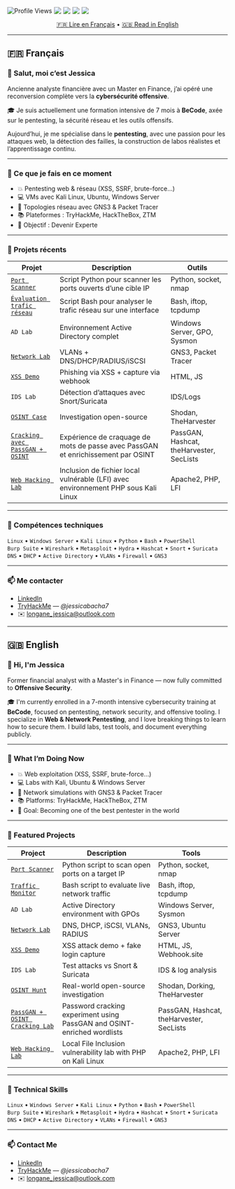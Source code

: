 <!-- Clean Badges -->
<p align="center" style="display: flex; flex-wrap: nowrap; gap: 5px;">
  <img src="https://komarev.com/ghpvc/?username=JessicaLongane&style=for-the-badge&color=brightgreen" alt="Profile Views" />
  <img src="https://img.shields.io/github/followers/longanejessica?label=Followers&style=for-the-badge&color=blue" />
  <img src="https://img.shields.io/badge/Pentesting%20Enthusiast-%F0%9F%92%BB-purple?style=for-the-badge" />
  <img src="https://img.shields.io/badge/OSCP%20In%20Progress-🔥-red?style=for-the-badge" />
  <img src="https://img.shields.io/badge/Self--Taught%20Learner-📚-yellow?style=for-the-badge" />
</p>

<p align="center">
  <a href="#français">🇫🇷 Lire en Français</a> • <a href="#english">🇬🇧 Read in English</a>
</p>

---

## 🇫🇷 Français <a name="français"></a>

### 👋 Salut, moi c’est Jessica

Ancienne analyste financière avec un Master en Finance, j’ai opéré une reconversion complète vers la **cybersécurité offensive**.

🎓 Je suis actuellement une formation intensive de 7 mois à **BeCode**, axée sur le pentesting, la sécurité réseau et les outils offensifs.

Aujourd’hui, je me spécialise dans le **pentesting**, avec une passion pour les attaques web, la détection des failles, la construction de labos réalistes et l’apprentissage continu.

---

### 🔧 Ce que je fais en ce moment

- 💥 Pentesting web & réseau (XSS, SSRF, brute-force…)
- 💻 VMs avec Kali Linux, Ubuntu, Windows Server
- 🔭 Topologies réseau avec GNS3 & Packet Tracer
- 📚 Plateformes : TryHackMe, HackTheBox, ZTM
- 🎯 Objectif : Devenir Experte 

---

### 🚀 Projets récents

| Projet | Description | Outils |
|--------|-------------|--------|
| <a href=https://github.com/longanejessica/Portscanner-Python> `Port Scanner`</a> | Script Python pour scanner les ports ouverts d’une cible IP | Python, socket, nmap |
| <a href=https://github.com/longanejessica/linux>`Évaluation trafic réseau` | Script Bash pour analyser le trafic réseau sur une interface | Bash, iftop, tcpdump |
| `AD Lab` | Environnement Active Directory complet | Windows Server, GPO, Sysmon |
| <a href=https://github.com/longanejessica/secure-network-design> `Network Lab` | VLANs + DNS/DHCP/RADIUS/iSCSI | GNS3, Packet Tracer |
| <a href=https://github.com/longanejessica/reflected-XSS-demo>`XSS Demo` | Phishing via XSS + capture via webhook | HTML, JS |
| `IDS Lab` | Détection d’attaques avec Snort/Suricata | IDS/Logs |
| <a href=https://github.com/longanejessica/pent-project>`OSINT Case` | Investigation open-source | Shodan, TheHarvester |
| <a href=https://github.com/longanejessica/pent-project>`Cracking avec PassGAN + OSINT` | Expérience de craquage de mots de passe avec PassGAN et enrichissement par OSINT | PassGAN, Hashcat, theHarvester, SecLists |
| <a href=https://github.com/longanejessica/LFI-SQLI-SSRF>`Web Hacking Lab` | Inclusion de fichier local vulnérable (LFI) avec environnement PHP sous Kali Linux | Apache2, PHP, LFI |

---

### 🧰 Compétences techniques

`Linux` • `Windows Server` • `Kali Linux` • `Python` • `Bash` • `PowerShell`  
`Burp Suite` • `Wireshark` • `Metasploit` • `Hydra` • `Hashcat` • `Snort` • `Suricata`  
`DNS` • `DHCP` • `Active Directory` • `VLANs` • `Firewall` • `GNS3`

---

### 📫 Me contacter

- [LinkedIn](https://be.linkedin.com/in/jessica-longane-391905212)
- [TryHackMe](https://tryhackme.com/) — *@jessicabacha7*
- ✉️ longane_jessica@outlook.com

---

## 🇬🇧 English <a name="english"></a>

### 👋 Hi, I'm Jessica

Former financial analyst with a Master's in Finance — now fully committed to **Offensive Security**.

🎓 I'm currently enrolled in a 7-month intensive cybersecurity training at **BeCode**, focused on pentesting, network security, and offensive tooling.
I specialize in **Web & Network Pentesting**, and I love breaking things to learn how to secure them. I build labs, test tools, and document everything publicly.

---

### 🔧 What I’m Doing Now

- 💥 Web exploitation (XSS, SSRF, brute-force…)
- 💻 Labs with Kali, Ubuntu & Windows Server
- 🔭 Network simulations with GNS3 & Packet Tracer
- 📚 Platforms: TryHackMe, HackTheBox, ZTM
- 🎯 Goal: Becoming one of the best pentester in the world

---

### 🚀 Featured Projects

| Project | Description | Tools |
|--------|-------------|--------|
| <a href=https://github.com/longanejessica/Portscanner-Python> `Port Scanner`</a> | Python script to scan open ports on a target IP | Python, socket, nmap |
| <a href=https://github.com/longanejessica/linux>`Traffic Monitor`</a> | Bash script to evaluate live network traffic | Bash, iftop, tcpdump |
| `AD Lab` | Active Directory environment with GPOs | Windows Server, Sysmon |
| <a href=https://github.com/longanejessica/secure-network-design> `Network Lab` | DNS, DHCP, iSCSI, VLANs, RADIUS | GNS3, Ubuntu Server |
|  <a href=https://github.com/longanejessica/reflected-XSS-demo>`XSS Demo` | XSS attack demo + fake login capture | HTML, JS, Webhook.site |
| `IDS Lab` | Test attacks vs Snort & Suricata | IDS & log analysis |
| <a href=https://github.com/longanejessica/pent-project>`OSINT Hunt`| Real-world open-source investigation | Shodan, Dorking, TheHarvester |
| <a href=https://github.com/longanejessica/pent-project>`PassGAN + OSINT Cracking Lab` | Password cracking experiment using PassGAN and OSINT-enriched wordlists | PassGAN, Hashcat, theHarvester, SecLists |
| <a href=https://github.com/longanejessica/LFI-SQLI-SSRF>`Web Hacking Lab` | Local File Inclusion vulnerability lab with PHP on Kali Linux | Apache2, PHP, LFI |

---

### 🧰 Technical Skills

`Linux` • `Windows Server` • `Kali Linux` • `Python` • `Bash` • `PowerShell`  
`Burp Suite` • `Wireshark` • `Metasploit` • `Hydra` • `Hashcat` • `Snort` • `Suricata`  
`DNS` • `DHCP` • `Active Directory` • `VLANs` • `Firewall` • `GNS3`

---

### 📫 Contact Me

- [LinkedIn](https://be.linkedin.com/in/jessica-longane-391905212)
- [TryHackMe](https://tryhackme.com/) — *@jessicabacha7*
- ✉️ longane_jessica@outlook.com
